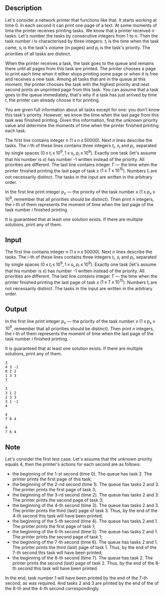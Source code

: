 ## Description

<div><p>Let's consider a network printer that functions like that. It starts working at time 0. In each second it can print one page of a text. At some moments of time the printer receives printing tasks. We know that a printer received <span class="tex-span"><i>n</i></span> tasks. Let's number the tasks by consecutive integers from 1 to <span class="tex-span"><i>n</i></span>. Then the task number <span class="tex-span"><i>i</i></span> is characterised by three integers: <span class="tex-span"><i>t</i><sub class="lower-index"><i>i</i></sub></span> is the time when the task came, <span class="tex-span"><i>s</i><sub class="lower-index"><i>i</i></sub></span> is the task's volume (in pages) and <span class="tex-span"><i>p</i><sub class="lower-index"><i>i</i></sub></span> is the task's priority. The priorities of all tasks are distinct.</p><p>When the printer receives a task, the task goes to the queue and remains there until all pages from this task are printed. The printer chooses a page to print each time when it either stops printing some page or when it is free and receives a new task. Among all tasks that are in the queue at this moment, the printer chooses the task with the highest priority and next second prints an unprinted page from this task. You can assume that a task goes to the queue immediately, that's why if a task has just arrived by time <span class="tex-span"><i>t</i></span>, the printer can already choose it for printing.</p><p>You are given full information about all tasks except for one: you don't know this task's priority. However, we know the time when the last page from this task was finished printing. Given this information, find the unknown priority value and determine the moments of time when the printer finished printing each task.</p></div><div class="input-specification"><p>The first line contains integer <span class="tex-span"><i>n</i></span> (<span class="tex-span">1 ≤ <i>n</i> ≤ 50000</span>). Next <span class="tex-span"><i>n</i></span> lines describe the tasks. The <span class="tex-span"><i>i</i></span>-th of these lines contains three integers <span class="tex-span"><i>t</i><sub class="lower-index"><i>i</i></sub></span>, <span class="tex-span"><i>s</i><sub class="lower-index"><i>i</i></sub></span> and <span class="tex-span"><i>p</i><sub class="lower-index"><i>i</i></sub></span>, separated by single spaces (<span class="tex-span">0 ≤ <i>t</i><sub class="lower-index"><i>i</i></sub> ≤ 10<sup class="upper-index">9</sup>, 1 ≤ <i>s</i><sub class="lower-index"><i>i</i></sub>, <i>p</i><sub class="lower-index"><i>i</i></sub> ≤ 10<sup class="upper-index">9</sup></span>). Exactly one task (let's assume that his number is <span class="tex-span"><i>x</i></span>) has number <span class="tex-font-style-tt">-1</span> written instead of the priority. All priorities are different. The last line contains integer <span class="tex-span"><i>T</i></span> — the time when the printer finished printing the last page of task <span class="tex-span"><i>x</i></span> (<span class="tex-span">1 ≤ <i>T</i> ≤ 10<sup class="upper-index">15</sup></span>). Numbers <span class="tex-span"><i>t</i><sub class="lower-index"><i>i</i></sub></span> are not necessarily distinct. The tasks in the input are written in the arbitrary order.</p></div><div class="output-specification"><p>In the first line print integer <span class="tex-span"><i>p</i><sub class="lower-index"><i>x</i></sub></span> — the priority of the task number <span class="tex-span"><i>x</i></span> (<span class="tex-span">1 ≤ <i>p</i><sub class="lower-index"><i>x</i></sub> ≤ 10<sup class="upper-index">9</sup></span>, remember that all priorities should be distinct). Then print <span class="tex-span"><i>n</i></span> integers, the <span class="tex-span"><i>i</i></span>-th of them represents the moment of time when the last page of the task number <span class="tex-span"><i>i</i></span> finished printing. </p><p>It is guaranteed that at least one solution exists. If there are multiple solutions, print any of them.</p></div>

## Input

<p>The first line contains integer <span class="tex-span"><i>n</i></span> (<span class="tex-span">1 ≤ <i>n</i> ≤ 50000</span>). Next <span class="tex-span"><i>n</i></span> lines describe the tasks. The <span class="tex-span"><i>i</i></span>-th of these lines contains three integers <span class="tex-span"><i>t</i><sub class="lower-index"><i>i</i></sub></span>, <span class="tex-span"><i>s</i><sub class="lower-index"><i>i</i></sub></span> and <span class="tex-span"><i>p</i><sub class="lower-index"><i>i</i></sub></span>, separated by single spaces (<span class="tex-span">0 ≤ <i>t</i><sub class="lower-index"><i>i</i></sub> ≤ 10<sup class="upper-index">9</sup>, 1 ≤ <i>s</i><sub class="lower-index"><i>i</i></sub>, <i>p</i><sub class="lower-index"><i>i</i></sub> ≤ 10<sup class="upper-index">9</sup></span>). Exactly one task (let's assume that his number is <span class="tex-span"><i>x</i></span>) has number <span class="tex-font-style-tt">-1</span> written instead of the priority. All priorities are different. The last line contains integer <span class="tex-span"><i>T</i></span> — the time when the printer finished printing the last page of task <span class="tex-span"><i>x</i></span> (<span class="tex-span">1 ≤ <i>T</i> ≤ 10<sup class="upper-index">15</sup></span>). Numbers <span class="tex-span"><i>t</i><sub class="lower-index"><i>i</i></sub></span> are not necessarily distinct. The tasks in the input are written in the arbitrary order.</p>

## Output

<p>In the first line print integer <span class="tex-span"><i>p</i><sub class="lower-index"><i>x</i></sub></span> — the priority of the task number <span class="tex-span"><i>x</i></span> (<span class="tex-span">1 ≤ <i>p</i><sub class="lower-index"><i>x</i></sub> ≤ 10<sup class="upper-index">9</sup></span>, remember that all priorities should be distinct). Then print <span class="tex-span"><i>n</i></span> integers, the <span class="tex-span"><i>i</i></span>-th of them represents the moment of time when the last page of the task number <span class="tex-span"><i>i</i></span> finished printing. </p><p>It is guaranteed that at least one solution exists. If there are multiple solutions, print any of them.</p>





```input1
3
4 3 -1
0 2 2
1 3 3
7

```




```input2
3
3 1 2
2 3 3
3 1 -1
4

```




```output1
4
7 8 4

```




```output2
4
7 6 4

```



## Note

<p>Let's consider the first test case. Let's assume that the unknown priority equals 4, then the printer's actions for each second are as follows:</p><ul> <li> the beginning of the 1-st second (time 0). The queue has task 2. The printer prints the first page of this task; </li><li> the beginning of the 2-nd second (time 1). The queue has tasks 2 and 3. The printer prints the first page of task 3; </li><li> the beginning of the 3-rd second (time 2). The queue has tasks 2 and 3. The printer prints the second page of task 3; </li><li> the beginning of the 4-th second (time 3). The queue has tasks 2 and 3. The printer prints the third (last) page of task 3. Thus, by the end of the 4-th second this task will have been printed; </li><li> the beginning of the 5-th second (time 4). The queue has tasks 2 and 1. The printer prints the first page of task 1; </li><li> the beginning of the 6-th second (time 5). The queue has tasks 2 and 1. The printer prints the second page of task 1; </li><li> the beginning of the 7-th second (time 6). The queue has tasks 2 and 1. The printer prints the third (last) page of task 1. Thus, by the end of the 7-th second this task will have been printed; </li><li> the beginning of the 8-th second (time 7). The queue has task 2. The printer prints the second (last) page of task 2. Thus, by the end of the 8-th second this task will have been printed. </li></ul><p>In the end, task number 1 will have been printed by the end of the 7-th second, as was required. And tasks 2 and 3 are printed by the end of the of the 8-th and the 4-th second correspondingly.</p>
